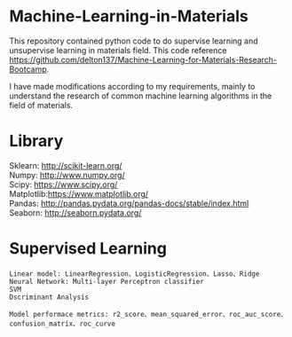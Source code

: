 # Machine-Learning-in-Materials
This repository contained python code to do supervise learning and unsupervise learning in materials field. This code reference https://github.com/delton137/Machine-Learning-for-Materials-Research-Bootcamp.

I have made modifications according to my requirements, mainly to understand the research of common machine learning algorithms in the field of materials.

# Library
  Sklearn: http://scikit-learn.org/  
  Numpy: http://www.numpy.org/  
  Scipy: https://www.scipy.org/  
  Matplotlib:https://www.matplotlib.org/  
  Pandas: http://pandas.pydata.org/pandas-docs/stable/index.html  
  Seaborn: http://seaborn.pydata.org/  
  
# Supervised Learning

    Linear model: LinearRegression、LogisticRegression、Lasso、Ridge  
    Neural Network: Multi-layer Perceptron classifier  
    SVM  
    Dscriminant Analysis  
  
    Model performace metrics: r2_score、mean_squared_error、roc_auc_score、confusion_matrix、roc_curve  
  


